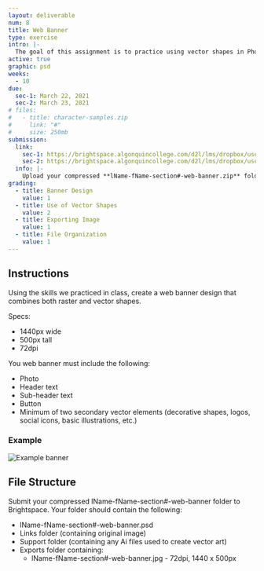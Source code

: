 ```yaml
---
layout: deliverable
num: 8
title: Web Banner
type: exercise
intro: |-
  The goal of this assignment is to practice using vector shapes in Photoshop.
active: true
graphic: psd
weeks:
  - 10
due:
  sec-1: March 22, 2021
  sec-2: March 23, 2021
# files:
#   - title: character-samples.zip
#     link: "#"
#     size: 250mb
submission:
  link:
    sec-1: https://brightspace.algonquincollege.com/d2l/lms/dropbox/user/folder_submit_files.d2l?db=289600&grpid=0&isprv=0&bp=0&ou=332375
    sec-2: https://brightspace.algonquincollege.com/d2l/lms/dropbox/user/folder_submit_files.d2l?db=290049&grpid=0&isprv=0&bp=0&ou=317259
  info: |-
    Upload your compressed **lName-fName-section#-web-banner.zip** folder on Brightspace.
grading:
  - title: Banner Design
    value: 1
  - title: Use of Vector Shapes
    value: 2
  - title: Exporting Image
    value: 1
  - title: File Organization
    value: 1
---
```


## Instructions

Using the skills we practiced in class, create a web banner design that combines both raster and vector shapes.

Specs:

- 1440px wide
- 500px tall
- 72dpi

You web banner must include the following:

- Photo
- Header text
- Sub-header text
- Button
- Minimum of two secondary vector elements (decorative shapes, logos, social icons, basic illustrations, etc.)

### Example

![Example banner]({{site.baseurl}}/images/exercises/exercise-8/example-banner.jpg)

## File Structure

Submit your compressed lName-fName-section#-web-banner folder to Brightspace. Your folder should contain the following:

- lName-fName-section#-web-banner.psd
- Links folder (containing original image)
- Support folder (containing any Ai files used to create vector art)
- Exports folder containing:
  - lName-fName-section#-web-banner.jpg - 72dpi, 1440 x 500px
